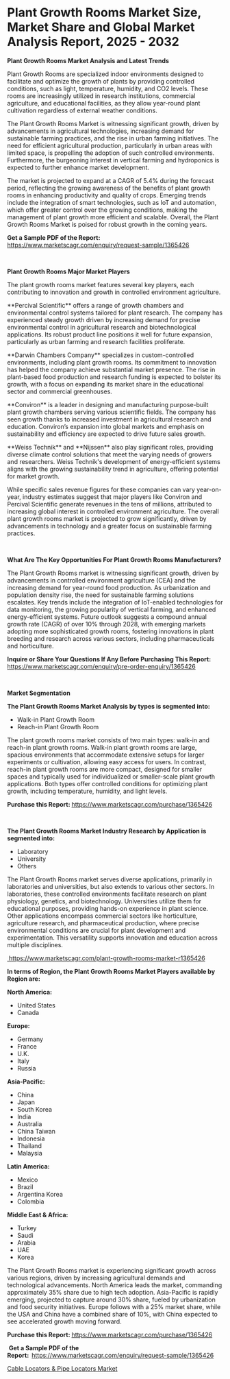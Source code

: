 <p><h1>Plant Growth Rooms Market Size, Market Share and Global Market Analysis Report, 2025 - 2032</h1></p><p><strong>Plant Growth Rooms Market Analysis and Latest Trends</strong></p>
<p><p>Plant Growth Rooms are specialized indoor environments designed to facilitate and optimize the growth of plants by providing controlled conditions, such as light, temperature, humidity, and CO2 levels. These rooms are increasingly utilized in research institutions, commercial agriculture, and educational facilities, as they allow year-round plant cultivation regardless of external weather conditions.</p><p>The Plant Growth Rooms Market is witnessing significant growth, driven by advancements in agricultural technologies, increasing demand for sustainable farming practices, and the rise in urban farming initiatives. The need for efficient agricultural production, particularly in urban areas with limited space, is propelling the adoption of such controlled environments. Furthermore, the burgeoning interest in vertical farming and hydroponics is expected to further enhance market development.</p><p>The market is projected to expand at a CAGR of 5.4% during the forecast period, reflecting the growing awareness of the benefits of plant growth rooms in enhancing productivity and quality of crops. Emerging trends include the integration of smart technologies, such as IoT and automation, which offer greater control over the growing conditions, making the management of plant growth more efficient and scalable. Overall, the Plant Growth Rooms Market is poised for robust growth in the coming years.</p></p>
<p><strong>Get a Sample PDF of the Report:&nbsp;</strong> <a href="https://www.marketscagr.com/enquiry/request-sample/1365426?utm_campaign=3117&utm_medium=2&utm_source=Github&utm_content=ia&utm_term=22032025&utm_id=plant-growth-rooms">https://www.marketscagr.com/enquiry/request-sample/1365426</a></p>
<p>&nbsp;</p>
<p><strong>Plant Growth Rooms Major Market Players</strong></p>
<p><p>The plant growth rooms market features several key players, each contributing to innovation and growth in controlled environment agriculture. </p><p>**Percival Scientific** offers a range of growth chambers and environmental control systems tailored for plant research. The company has experienced steady growth driven by increasing demand for precise environmental control in agricultural research and biotechnological applications. Its robust product line positions it well for future expansion, particularly as urban farming and research facilities proliferate.</p><p>**Darwin Chambers Company** specializes in custom-controlled environments, including plant growth rooms. Its commitment to innovation has helped the company achieve substantial market presence. The rise in plant-based food production and research funding is expected to bolster its growth, with a focus on expanding its market share in the educational sector and commercial greenhouses.</p><p>**Conviron** is a leader in designing and manufacturing purpose-built plant growth chambers serving various scientific fields. The company has seen growth thanks to increased investment in agricultural research and education. Conviron’s expansion into global markets and emphasis on sustainability and efficiency are expected to drive future sales growth.</p><p>**Weiss Technik** and **Nijssen** also play significant roles, providing diverse climate control solutions that meet the varying needs of growers and researchers. Weiss Technik's development of energy-efficient systems aligns with the growing sustainability trend in agriculture, offering potential for market growth.</p><p>While specific sales revenue figures for these companies can vary year-on-year, industry estimates suggest that major players like Conviron and Percival Scientific generate revenues in the tens of millions, attributed to increasing global interest in controlled environment agriculture. The overall plant growth rooms market is projected to grow significantly, driven by advancements in technology and a greater focus on sustainable farming practices.</p></p>
<p>&nbsp;</p>
<p><strong>What Are The Key Opportunities For Plant Growth Rooms Manufacturers?</strong></p>
<p><p>The Plant Growth Rooms market is witnessing significant growth, driven by advancements in controlled environment agriculture (CEA) and the increasing demand for year-round food production. As urbanization and population density rise, the need for sustainable farming solutions escalates. Key trends include the integration of IoT-enabled technologies for data monitoring, the growing popularity of vertical farming, and enhanced energy-efficient systems. Future outlook suggests a compound annual growth rate (CAGR) of over 10% through 2028, with emerging markets adopting more sophisticated growth rooms, fostering innovations in plant breeding and research across various sectors, including pharmaceuticals and horticulture.</p></p>
<p><strong>Inquire or Share Your Questions If Any Before Purchasing This Report:</strong> <a href="https://www.marketscagr.com/enquiry/pre-order-enquiry/1365426?utm_campaign=3117&utm_medium=2&utm_source=Github&utm_content=ia&utm_term=22032025&utm_id=plant-growth-rooms">https://www.marketscagr.com/enquiry/pre-order-enquiry/1365426</a></p>
<p>&nbsp;</p>
<p><strong>Market Segmentation</strong></p>
<p><strong>The Plant Growth Rooms Market Analysis by types is segmented into:</strong></p>
<p><ul><li>Walk-in Plant Growth Room</li><li>Reach-in Plant Growth Room</li></ul></p>
<p><p>The plant growth rooms market consists of two main types: walk-in and reach-in plant growth rooms. Walk-in plant growth rooms are large, spacious environments that accommodate extensive setups for larger experiments or cultivation, allowing easy access for users. In contrast, reach-in plant growth rooms are more compact, designed for smaller spaces and typically used for individualized or smaller-scale plant growth applications. Both types offer controlled conditions for optimizing plant growth, including temperature, humidity, and light levels.</p></p>
<p><strong>Purchase this Report:&nbsp;</strong><a href="https://www.marketscagr.com/purchase/1365426?utm_campaign=3117&utm_medium=2&utm_source=Github&utm_content=ia&utm_term=22032025&utm_id=plant-growth-rooms">https://www.marketscagr.com/purchase/1365426</a></p>
<p>&nbsp;</p>
<p><strong>The Plant Growth Rooms Market Industry Research by Application is segmented into:</strong></p>
<p><ul><li>Laboratory</li><li>University</li><li>Others</li></ul></p>
<p><p>The Plant Growth Rooms market serves diverse applications, primarily in laboratories and universities, but also extends to various other sectors. In laboratories, these controlled environments facilitate research on plant physiology, genetics, and biotechnology. Universities utilize them for educational purposes, providing hands-on experience in plant science. Other applications encompass commercial sectors like horticulture, agriculture research, and pharmaceutical production, where precise environmental conditions are crucial for plant development and experimentation. This versatility supports innovation and education across multiple disciplines.</p></p>
<p><a href="https://www.marketscagr.com/plant-growth-rooms-market-r1365426?utm_campaign=3117&utm_medium=2&utm_source=Github&utm_content=ia&utm_term=22032025&utm_id=plant-growth-rooms">&nbsp;https://www.marketscagr.com/plant-growth-rooms-market-r1365426</a></p>
<p><strong>In terms of Region, the Plant Growth Rooms Market Players available by Region are:</strong></p>
<p>
    <p> <strong> North America: </strong>
        <ul>
            <li>United States</li>
            <li>Canada</li>
        </ul>
        </p> 
    <p> <strong> Europe: </strong>
        <ul>
            <li>Germany</li>
            <li>France</li>
            <li>U.K.</li>
            <li>Italy</li>
            <li>Russia</li>
        </ul>
        </p> 
    <p> <strong> Asia-Pacific: </strong>
        <ul>
            <li>China</li>
            <li>Japan</li>
            <li>South Korea</li>
            <li>India</li>
            <li>Australia</li>
            <li>China Taiwan</li>
            <li>Indonesia</li>
            <li>Thailand</li>
            <li>Malaysia</li>
        </ul>
        </p> 
    <p> <strong> Latin America: </strong>
        <ul>
            <li>Mexico</li>
            <li>Brazil</li>
            <li>Argentina Korea</li>
            <li>Colombia</li>
        </ul>
        </p> 
    <p> <strong> Middle East & Africa: </strong>
        <ul>
            <li>Turkey</li>
            <li>Saudi</li>
            <li>Arabia</li>
            <li>UAE</li>
            <li>Korea</li>
        </ul>
    </p>
    </p>
<p><p>The Plant Growth Rooms market is experiencing significant growth across various regions, driven by increasing agricultural demands and technological advancements. North America leads the market, commanding approximately 35% share due to high tech adoption. Asia-Pacific is rapidly emerging, projected to capture around 30% share, fueled by urbanization and food security initiatives. Europe follows with a 25% market share, while the USA and China have a combined share of 10%, with China expected to see accelerated growth moving forward.</p></p>
<p><strong>Purchase this Report: </strong><a href="https://www.marketscagr.com/purchase/1365426?utm_campaign=3117&utm_medium=2&utm_source=Github&utm_content=ia&utm_term=22032025&utm_id=plant-growth-rooms">https://www.marketscagr.com/purchase/1365426</a></p>
<p>&nbsp;<strong>Get a Sample PDF of the Report:&nbsp;&nbsp;</strong><a href="https://www.marketscagr.com/enquiry/request-sample/1365426?utm_campaign=3117&utm_medium=2&utm_source=Github&utm_content=ia&utm_term=22032025&utm_id=plant-growth-rooms">https://www.marketscagr.com/enquiry/request-sample/1365426</a></p>
<p><strong></strong></p>
<p><p><a href="https://github.com/ancsyanagha/Market-Research-Report-List-1/blob/main/cable-locators-pipe-locators-market.md?utm_campaign=3117&utm_medium=2&utm_source=Github&utm_content=ia&utm_term=22032025&utm_id=plant-growth-rooms">Cable Locators & Pipe Locators Market</a></p></p>